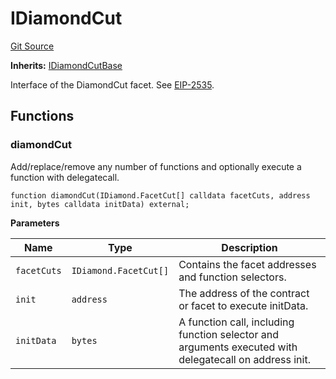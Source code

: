 # IDiamondCut
[Git Source](https://github.com/capsign/protocol/blob/dfa6820124c5610a6bfa06329447dbae7c24bc0a/src/Diamonds/facets/cut/IDiamondCut.sol)

**Inherits:**
[IDiamondCutBase](/src/Diamonds/facets/cut/IDiamondCutBase.sol/interface.IDiamondCutBase.md)

Interface of the DiamondCut facet. See [EIP-2535](https://eips.ethereum.org/EIPS/eip-2535).


## Functions
### diamondCut

Add/replace/remove any number of functions and optionally execute
a function with delegatecall.


```solidity
function diamondCut(IDiamond.FacetCut[] calldata facetCuts, address init, bytes calldata initData) external;
```
**Parameters**

|Name|Type|Description|
|----|----|-----------|
|`facetCuts`|`IDiamond.FacetCut[]`|Contains the facet addresses and function selectors.|
|`init`|`address`|The address of the contract or facet to execute initData.|
|`initData`|`bytes`|A function call, including function selector and arguments executed with delegatecall on address init.|



